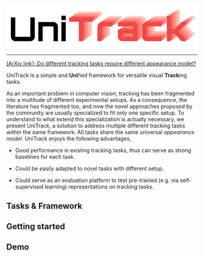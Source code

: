 ![UniTrack Logo](assert/logo.png)

--------------------------------------------------------------------------------


[[ArXiv link]: Do different tracking tasks require different appearance model?](https://arxiv.org)

UniTrack is a simple and **Uni**fied framework for versatile visual **Track**ing tasks. 

As an important problem in computer vision, tracking has been fragmented into a multitude of different experimental setups. As a consequence, the literature has fragmented too, and now the novel approaches proposed by the community are usually specialized to fit only one specific setup. To understand to what extend this specialization is actually necessary, we present UniTrack, a solution to address multiple different tracking tasks within the same framework. All tasks share the same universal *appearance model*. UniTrack enjoys the following advantages,

- Good performance in existing tracking tasks, thus can serve as strong baselines for each task.

- Could be easily adapted to novel tasks with different setup.

- Could serve as an evaluation platform to test pre-trained (e.g. via self-supervised learning) representations on tracking tasks.

## Tasks & Framework

## Getting started

## Demo

